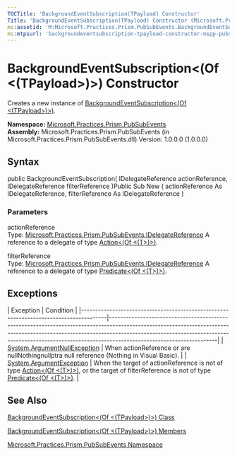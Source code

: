 ```yaml
---
TOCTitle: 'BackgroundEventSubscription(TPayload) Constructor'
Title: 'BackgroundEventSubscription(TPayload) Constructor (Microsoft.Practices.Prism.PubSubEvents)'
ms:assetid: 'M:Microsoft.Practices.Prism.PubSubEvents.BackgroundEventSubscription\`1.\#ctor(Microsoft.Practices.Prism.PubSubEvents.IDelegateReference,Microsoft.Practices.Prism.PubSubEvents.IDelegateReference)'
ms:mtpsurl: 'backgroundeventsubscription-tpayload-constructor-mspp-pubsubevents.md'
---
```


BackgroundEventSubscription&lt;(Of &lt;(TPayload&gt;)&gt;) Constructor
======================================================================

Creates a new instance of [BackgroundEventSubscription&lt;(Of &lt;(TPayload&gt;)&gt;)](https://msdn.microsoft.com/library/microsoft.practices.prism.pubsubevents.backgroundeventsubscription%601).

**Namespace:** [Microsoft.Practices.Prism.PubSubEvents](https://msdn.microsoft.com/library/microsoft.practices.prism.pubsubevents)
**Assembly:** Microsoft.Practices.Prism.PubSubEvents (in Microsoft.Practices.Prism.PubSubEvents.dll) Version: 1.0.0.0 (1.0.0.0)

## Syntax
public BackgroundEventSubscription( IDelegateReference actionReference, IDelegateReference filterReference )Public Sub New ( actionReference As IDelegateReference, filterReference As IDelegateReference )

### Parameters

actionReference  
Type: [Microsoft.Practices.Prism.PubSubEvents.IDelegateReference](https://msdn.microsoft.com/library/microsoft.practices.prism.pubsubevents.idelegatereference)
A reference to a delegate of type [Action&lt;(Of &lt;(T&gt;)&gt;)](http://msdn.microsoft.com/en-us/library/018hxwa8).

filterReference  
Type: [Microsoft.Practices.Prism.PubSubEvents.IDelegateReference](https://msdn.microsoft.com/library/microsoft.practices.prism.pubsubevents.idelegatereference)
A reference to a delegate of type [Predicate&lt;(Of &lt;(T&gt;)&gt;)](http://msdn.microsoft.com/en-us/library/bfcke1bz).

Exceptions
----------

<span id="exceptionsToggle"></span>
| Exception                                                                             | Condition                                                                                                                                                                                                                                                                      |
|---------------------------------------------------------------------------------------|--------------------------------------------------------------------------------------------------------------------------------------------------------------------------------------------------------------------------------------------------------------------------------|
| [System.ArgumentNullException](http://msdn.microsoft.com/en-us/library/27426hcy) | When actionReference or are nullNothingnullptra null reference (Nothing in Visual Basic).                                                                                                                                                                                      |
| [System.ArgumentException](http://msdn.microsoft.com/en-us/library/3w1b3114)     | When the target of actionReference is not of type [Action&lt;(Of &lt;(T&gt;)&gt;)](http://msdn.microsoft.com/en-us/library/018hxwa8), or the target of filterReference is not of type [Predicate&lt;(Of &lt;(T&gt;)&gt;)](http://msdn.microsoft.com/en-us/library/bfcke1bz). |

See Also
--------
[BackgroundEventSubscription&lt;(Of &lt;(TPayload&gt;)&gt;) Class](https://msdn.microsoft.com/library/microsoft.practices.prism.pubsubevents.backgroundeventsubscription%601)

[BackgroundEventSubscription&lt;(Of &lt;(TPayload&gt;)&gt;) Members](https://msdn.microsoft.com/allmembers.t:microsoft.practices.prism.pubsubevents.backgroundeventsubscription%601)

[Microsoft.Practices.Prism.PubSubEvents Namespace](https://msdn.microsoft.com/library/microsoft.practices.prism.pubsubevents)
